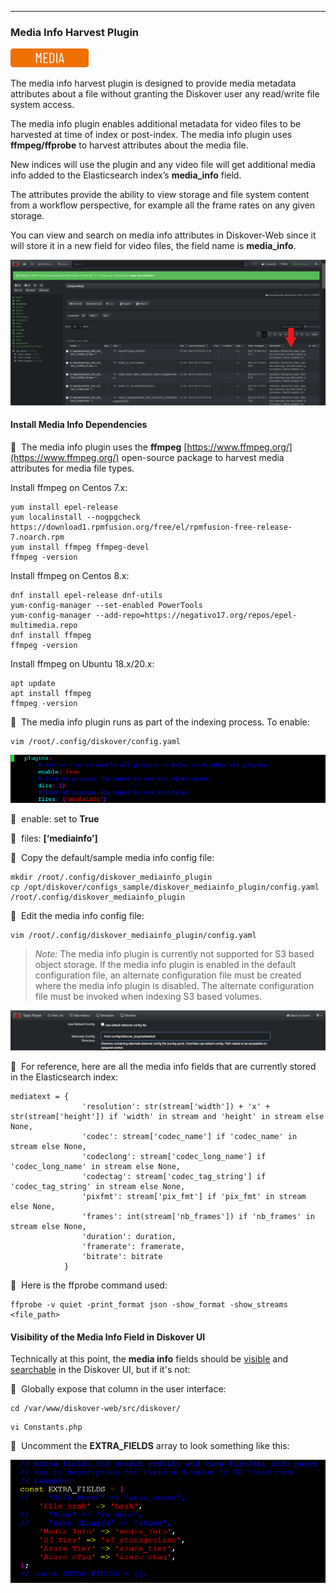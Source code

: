 <p id="media_info_plugin"></p>

___
### Media Info Harvest Plugin

<img src="images/button_edition_media.png" width="125">

The media info harvest plugin is designed to provide media metadata attributes about a file without granting the Diskover user any read/write file system access.

The media info plugin enables additional metadata for video files to be harvested at time of index or post-index. The media info plugin uses **ffmpeg/ffprobe** to harvest attributes about the media file.

New indices will use the plugin and any video file will get additional media info added to the Elasticsearch index’s **media_info** field.

The attributes provide the ability to view storage and file system content from a workflow perspective, for example all the frame rates on any given storage.

You can view and search on media info attributes in Diskover-Web since it will store it in a new field for video files, the field name is **media_info**.

![Image: Media Info Field in UI Results Pane](images/image_plugins_media_info_diskover_ui_column_in_results_pane.png)

#### Install Media Info Dependencies

🔴 &nbsp;The media info plugin uses the **ffmpeg** [https://www.ffmpeg.org/](https://www.ffmpeg.org/) open-source package to harvest media attributes for media file types.

Install ffmpeg on Centos 7.x:

```
yum install epel-release
yum localinstall --nogpgcheck https://download1.rpmfusion.org/free/el/rpmfusion-free-release-7.noarch.rpm
yum install ffmpeg ffmpeg-devel
ffmpeg -version
```

Install ffmpeg on Centos 8.x:

```
dnf install epel-release dnf-utils
yum-config-manager --set-enabled PowerTools
yum-config-manager --add-repo=https://negativo17.org/repos/epel-multimedia.repo
dnf install ffmpeg
ffmpeg -version
```

Install ffmpeg on Ubuntu 18.x/20.x:

```
apt update
apt install ffmpeg
ffmpeg -version
```

🔴 &nbsp;The media info plugin runs as part of the indexing process. To enable:

```
vim /root/.config/diskover/config.yaml
```
![Image: Media Info Plugin Configuration in Terminal](images/image_plugins_media_info_config_in_terminal.png)

  🔴 &nbsp;enable: set to **True**

  🔴 &nbsp;files: **[‘mediainfo’]**

🔴 &nbsp;Copy the default/sample media info config file:

```
mkdir /root/.config/diskover_mediainfo_plugin
cp /opt/diskover/configs_sample/diskover_mediainfo_plugin/config.yaml /root/.config/diskover_mediainfo_plugin
```

🔴 &nbsp;Edit the media info config file:

```
vim /root/.config/diskover_mediainfo_plugin/config.yaml
```

>_Note:_  The media info plugin is currently not supported for S3 based object storage. If the media info plugin is enabled in the default configuration file, an alternate configuration file must be created where the media info plugin is disabled. The alternate configuration file must be invoked when indexing S3 based volumes.

![Image: Media Info Plugin Configuration in Task Panel](images/image_plugins_media_info_task_panel_config_for_s3_bucket.png)

🔴 &nbsp;For reference, here are all the media info fields that are currently stored in the Elasticsearch index:

```
mediatext = {
                'resolution': str(stream['width']) + 'x' + str(stream['height']) if 'width' in stream and 'height' in stream else None,
                'codec': stream['codec_name'] if 'codec_name' in stream else None,
                'codeclong': stream['codec_long_name'] if 'codec_long_name' in stream else None,
                'codectag': stream['codec_tag_string'] if 'codec_tag_string' in stream else None,
                'pixfmt': stream['pix_fmt'] if 'pix_fmt' in stream else None,
                'frames': int(stream['nb_frames']) if 'nb_frames' in stream else None,
                'duration': duration,
                'framerate': framerate,
                'bitrate': bitrate
            }
```

🔴 &nbsp;Here is the ffprobe command used:

```
ffprobe -v quiet -print_format json -show_format -show_streams <file_path>
```

#### Visibility of the Media Info Field in Diskover UI

Technically at this point, the **media info** fields should be [visible](https://docs.diskoverdata.com/diskover_user_guide_companion_aja_media_edition/#hideunhide-media-info-column-in-search-results-pane) and [searchable](https://docs.diskoverdata.com/diskover_user_guide_companion_aja_media_edition/#general-notes-on-searching-media-attributes) in the Diskover UI, but if it's not:

🔴 &nbsp;Globally expose that column in the user interface:

```
cd /var/www/diskover-web/src/diskover/
```

```
vi Constants.php
```

🔴 &nbsp;Uncomment the **EXTRA_FIELDS** array to look something like this:

![Image: Media Info Plugin Configuration in Terminal](images/image_plugins_media_uncomment_extra_fields.png)
